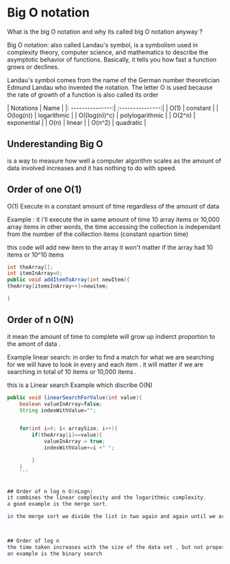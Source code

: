 # Big O notation


What is the big O notation and why its called big O notation anyway ?

Big O notation: also called Landau's symbol, is a
symbolism used in complexity theory, computer science, and mathematics to describe the
asymptotic behavior of functions. Basically, it tells you how fast a function grows or
declines.

Landau's symbol comes from the name of the German number theoretician Edmund
Landau who invented the notation. The letter O is used because the rate of growth of a
function is also called its order





 |  Notations       |  Name            |
 |: ---------------:| :---------------:|
 |  O(1)            |  constant        |
 |  O(log(n))       |  logarithmic     |
 |  O((log(n))^c)   |  polylogarithmic |
 |  O(2^n)          |  exponential     |
 |  O(n)            |  linear          |
 |  O(n^2)          |  quadratic       |



## Underestanding Big O
is a way to measure  how well a computer algorithm  scales as the amount of data involved increases
and it has nothing to do with speed.



## Order of one O(1)

O(1) Execute in a constant  amount of time regardless of the amount of data

Example :
it i'll execute the in same amount of time  10 array items or 10,000 array items
in other words, the time accessing the collection is independant from the number of the collection items (constant opartion time)

this code will add new item to the array it won't matter if the array had 10 items or 10^10 items
```java
int theArray[];
int itemInArray=0;
public void addItemToArray(int newItem){
theArray[itemsInArray++]=newitem;

}
```


## Order of n  O(N)
it mean the amount of time to complete will grow up indierct proportion to the amont of data .

Example linear search:
in order to find a match for what we are searching for we will have to look in every and each item .
it will matter if we are searching in total of 10 items or 10,000 items .

this is a Linear search Example which discribe O(N)

```java
public void linearSearchForValue(int value){
	boolean valueInArray=false;
	String indexWithValue="";


	for(int i=0; i< arraySize; i++){
		if(theArray[i]==value){
			valueInArray = true;
			indexWithValue+=i +" ";

		}
	}
	```


## Order of n log n O(nLogn)
it combines the linear complexity and the logarithmic complexity.
a good example is the merge sort.

in the merge sort we divide the list in two again and again until we are left with a number of list items with one item in each of these lists is sorted. we then merge each list with the neighbour. werepeat this with the new composite list until we have a sorted result.



## Order of log n
the time taken increases with the size of the data set , but not proportionately. this means algorithm takes longer per item on smaller datasets rlative to larger ones.
an example is the binary search



